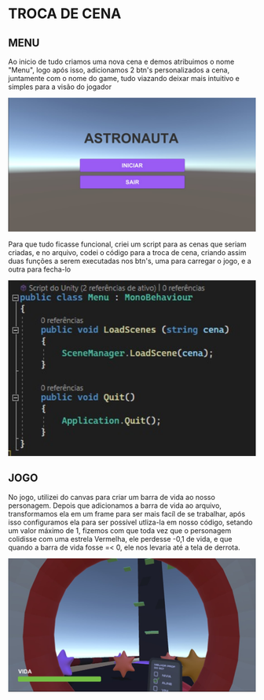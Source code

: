 # TROCA DE CENA

## MENU
Ao inicio de tudo criamos uma nova cena e demos atribuimos o nome "Menu", logo após isso, adicionamos 2 btn's personalizados a cena, juntamente com o nome do game, tudo viazando deixar mais intuitivo e simples para a visão do jogador

<img src="img/1.jpg" width="600px"> 

Para que tudo ficasse funcional, criei um script para as cenas que seriam criadas, e no arquivo, codei o código para a troca de cena, criando assim duas funções a serem executadas nos btn's, uma para carregar o jogo, e a outra para fecha-lo

<img src="img/2.jpg" width="600px"> 

## JOGO
No jogo, utilizei do canvas para criar um barra de vida ao nosso personagem. Depois que adicionamos a barra de vida ao arquivo, transformamos ela em um frame para ser mais facíl de se trabalhar, após isso configuramos ela para ser possível utliza-la em nosso código, setando um valor máximo de 1, fizemos com que toda vez que o personagem colidisse com uma estrela Vermelha, ele perdesse -0,1 de vida, e que quando a barra de vida fosse =< 0, ele nos levaria até a tela de derrota.

<img src="img/3.jpg" width="600px"> 
